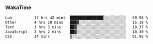 ### WakaTime

<!--START_SECTION:waka-->

```txt
Lua          17 hrs 42 mins  ███████████████░░░░░░░░░░   59.98 %
Other        4 hrs 28 mins   ███▓░░░░░░░░░░░░░░░░░░░░░   15.18 %
Text         3 hrs 3 mins    ██▓░░░░░░░░░░░░░░░░░░░░░░   10.37 %
JavaScript   3 hrs 2 mins    ██▓░░░░░░░░░░░░░░░░░░░░░░   10.30 %
CSS          34 mins         ▒░░░░░░░░░░░░░░░░░░░░░░░░   01.95 %
```

<!--END_SECTION:waka-->
